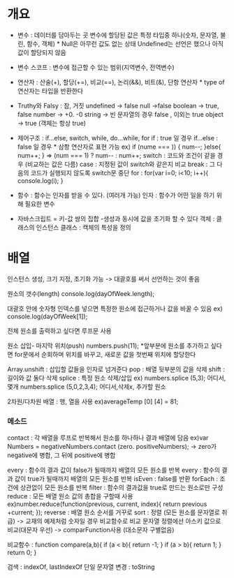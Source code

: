 # 개요 

- 변수 : 데이터를 담아두는 곳 변수에 할당된 값은 특정 타입중 하나(숫자, 문자열, 불린, 함수, 객체) * Null은 아무런 값도 없는 상태 Undefined는 선언은 했으나 아직 값이 할당되지 않음

- 변수 스코프 : 변수에 접근할 수 있는 범위(지역변수, 전역변수)

- 연산자 : 산술(+), 할당(+=), 비교(==), 논리(&&), 비트(&), 단항 연산자
        * type of 연산자는 타입을 반환한다

- Truthy와 Falsy : 참, 거짓
        undefined -> false
        null ->false
        boolean -> true, false
        number -> +0. -0
        string -> 빈 문자열의 경우 false , 이외는 true
        object -> true (객체는 항상 true)

- 제어구조 : if...else, switch, while, do...while, for
          if : true 일 경우
          if...else : false 일 경우
           * 삼항 연산자로 표현 가능 ex) if (nume === )) {
                                                            num--;
                                                          }else{
                                                            num++;
                                                          } => (num === 1) ? num-- : num++;
          switch : 코드와 조건이 같을 경우 (비교하는 값은 다름)
                    case : 지정된 값이 switch와 같은지 비교
                    break : 그 다음의 코드가 실행되지 않도록 switch문 중단
          for : for(var i=0; i<10; i++){
              console.log(i);
          }
- 함수 : 함수는 인자를 받을 수 있다. (여러개 가능)
        인자 : 함수가 어떤 일을 하기 위해 필요한 변수
- 자바스크립트 = 키-값 쌍의 집합
-생성과 동시에 값을 초기화 할 수 있다 
    객체 : 클래스의 인스턴스
    클래스 : 캑체의 특성을 정의

# 배열
인스턴스 생성, 크기 지정, 초기화 가능 -> 대괄호를 써서 선언하는 것이 좋음

원소의 갯수(length)
console.log(dayOfWeek.length);

대괄호 안에 숫자형 인덱스를 넣으면 특정한 원소에 접근하거나 값을 바꿀 수 있음 ex) console.log(dayOfWeek[1]);

전체 원소를 출력하고 싶다면 루프문 사용

원소 삽입- 마지막 위치(push)
numbers.push(11);
*앞부분에 원소를 추가하고 싶다면 for문에서 순회하며 위치를 바꾸고, 새로운 값을 첫번째 위치에 할당한다

Array.unshift : 삽입할 값들을 인자로 넘겨준다
pop : 배열 뒷부분의 값을 삭제
shift : 길이와 값 둘다 삭제
splice : 특정 원소 삭제/삽입
    ex) numbers.splice (5,3);
                        어디서, 몇개
        numbers.splice (5,0,2,3,4);
                        어디서,삭제x, 추가할 원소

2차원/다차원 배열 : 행, 열을 사용
ex)averageTemp [0] [4] = 81;

### 메소드
contact : 각 배열을 루프로 반복해서 원소를 하나하나 결과 배열에 담음
    ex)var Numbers = negativeNumbers.contact (zero. positiveNumbers);
    -> zero가 negative에 병합, 그 뒤에 positive에 병합
    
every : 함수의 결과 값이 false가 될때까지 배열의 모든 원소를 반복
every : 함수의 결과 값이 true가 될때까지 배열의 모든 원소를 반복
isEven : false를 반환
forEach : 조건에 상관없이 모든 원소를 반복
filter : 함수의 결과값을 true로 만드는 원소로만 구성
reduce : 모든 배열 원소 값의 총합을 구할때 사용 ex)number.reduce(function(previous, current, index){
                                                        return previous +current;
                                                    });
reverse : 배열 원소 순서를 거꾸로
sort : 정렬 (모든 원소를 문자열로 취급) -> 교재의 예제처럼 숫자일 경우 비교함수로 비교
       문자열 정렬에선 아스키 값으로 비교(대문자 우선) -> comparFunction사용 (대소문자 구별없음)

비교함수 : function compare(a,b){
    if (a < b){
        return -1;
    }
    if (a > b){
        return 1;
    }
    return 0;
}

검색 : indexOf, lastIndexOf
단일 문자열 변경 : toString


